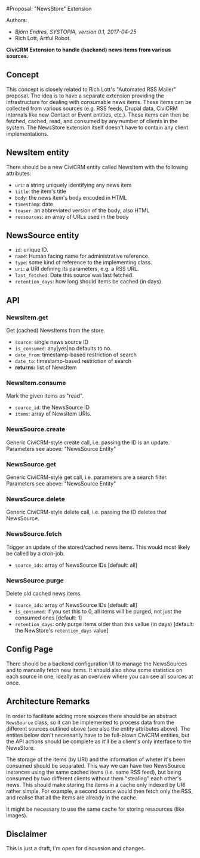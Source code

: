 #Proposal: "NewsStore" Extension

Authors:

- *Björn Endres, SYSTOPIA, version 0.1, 2017-04-25*
- Rich Lott, Artful Robot.

**CiviCRM Extension to handle (backend) news items from various sources.**

## Concept

This concept is closely related to Rich Lott's "Automated RSS Mailer" proposal.
The idea is to have a separate extension providing the infrastructure for
dealing with consumable news items. These items can be collected from various
sources (e.g. RSS feeds, Drupal data, CiviCRM internals like new Contact or
Event entities, etc.). These items can then be fetched, cached, read, and
consumed by any number of clients in the system. The NewsStore extension itself
doesn't have to contain any client implementations.


## NewsItem entity

There should be a new CiviCRM entity called NewsItem with the following attributes:

 * ``uri``: a string uniquely identifying any news item
 * ``title``: the item's title
 * ``body``: the news item's body encoded in HTML
 * ``timestamp``: date
 * ``teaser``: an abbreviated version of the body, also HTML
 * ``ressources``: an array of URLs used in the body

## NewsSource entity

 * ``id``: unique ID.
 * ``name``: Human facing name for administrative reference.
 * ``type``: some kind of reference to the implementing class.
 * ``uri``: a URI defining its parameters, e.g. a RSS URL.
 * ``last_fetched``: Date this source was last fetched.
 * ``retention_days``: how long should items be cached (in days).

## API

### NewsItem.get

Get (cached) NewsItems from the store.

 * ``source``: single news source ID
 * ``is_consumed``: any|yes|no defaults to no.
 * ``date_from``: timestamp-based restriction of search
 * ``date_to``: timestamp-based restriction of search
 *  **returns:** list of NewsItem

### NewsItem.consume

Mark the given items as "read".

 * ``source_id``: the NewsSource ID
 * ``items``: array of NewsItem URIs.

### NewsSource.create

Generic CiviCRM-style create call, i.e. passing the ID is an update. Parameters see above: "NewsSource Entity"

### NewsSource.get

Generic CiviCRM-style get call, i.e. parameters are a search filter. Parameters see above: "NewsSource Entity"

### NewsSource.delete

Generic CiviCRM-style delete call, i.e. passing the ID deletes that NewsSource.

### NewsSource.fetch

Trigger an update of the stored/cached news items. This would most likely be called by a cron-job.

 * ``source_ids``: array of NewsSource IDs [default: all]

### NewsSource.purge

Delete old cached news items.

 * ``source_ids``: array of NewsSource IDs [default: all]
 * ``is_consumed``: if you set this to 0, all items will be purged, not just the consumed ones [default: 1]
 * ``retention_days``: only purge items older than this vallue (in days) [default: the NewStore's ``retention_days`` value]



## Config Page

There should be a backend configuration UI to manage the NewsSources and to manually fetch new items. It should also show some statistics on each source in one, ideally as an overview where you can see all sources at once.


## Architecture Remarks

In order to facilitate adding more sources there should be an abstract ``NewsSource`` class, so it can be implemented to process data from the different sources outlined above (see also the entity attributes above). The entites below don't necessarily have to be full-blown CiviCRM entities, but the API actions should be complete as it'll be a client's only interface to the NewsStore.

The storage of the items (by URI) and the information of wheter it's been consumed should be separated. This way we can have two NewsSource instances using the same cached items (i.e. same RSS feed), but being consumed by two different clients without them "stealing" each other's news. This should make storing the items in a cache only indexed by URI rather simple. For example, a second source would then fetch only the RSS, and realise that all the items are already in the cache.

It might be necessary to use the same cache for storing ressources (like images).

## Disclaimer

This is just a draft, I'm open for discussion and changes.

